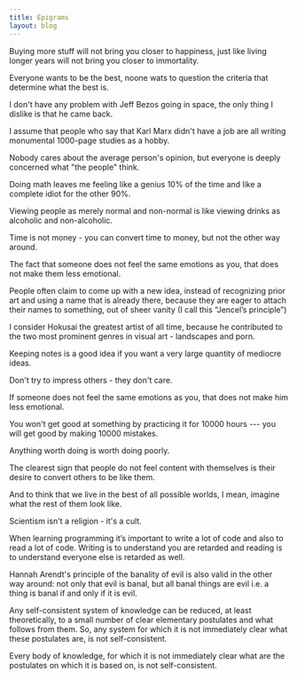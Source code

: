 ```yaml
---
title: Epigrams
layout: blog
---
```


Buying more stuff will not bring you closer to happiness, just like living longer years will not bring you closer to immortality.

Everyone wants to be the best, noone wats to question the criteria that determine what the best is.

I don't have any problem with Jeff Bezos going in space, the only thing I dislike is that he came back.

I assume that people who say that Karl Marx didn't have a job are all writing monumental 1000-page studies as a hobby.

Nobody cares about the average person's opinion, but everyone is deeply concerned what "the people" think.

Doing math leaves me feeling like a genius 10% of the time and like a complete idiot for the other 90%.

Viewing people as merely normal and non-normal is like viewing drinks as alcoholic and non-alcoholic.

Time is not money - you can convert time to money, but not the other way around.

The fact that someone does not feel the same emotions as you, that does not make them less emotional.

People often claim to come up with a new idea, instead of recognizing prior art and using a name that is already there, because they are eager to attach their names to something, out of sheer vanity (I call this “Jencel’s principle”)

I consider Hokusai the greatest artist of all time, because he contributed to the two most prominent genres in visual art  - landscapes and porn.

Keeping notes is a good idea if you want a very large quantity of mediocre ideas.

Don't try to impress others - they don't care.

If someone does not feel the same emotions as you, that does not make him less emotional.

You won't get good at something by practicing it for 10000 hours --- you will get good by making 10000 mistakes.

Anything worth doing is worth doing poorly.

The clearest sign that people do not feel content with themselves is their desire to convert others to be like them.

And to think that we live in the best of all possible worlds, I mean, imagine what the rest of them look like.

Scientism isn't a religion - it's a cult.

When learning programming it’s important to write a lot of code and also to read a lot of code. Writing is to understand you are retarded and reading is to understand everyone else is retarded as well.

Hannah Arendt's principle of the banality of evil is also valid in the other way around: not only that evil is banal, but all banal things are evil i.e. a thing is banal if and only if it is evil.


Any self-consistent system of knowledge can be reduced, at least theoretically, to a small number of clear elementary postulates and what follows from them. So, any system for which it is not immediately clear what these postulates are, is not self-consistent.

Every body of knowledge, for which it is not immediately clear what are the postulates on which it is based on, is not self-consistent.
